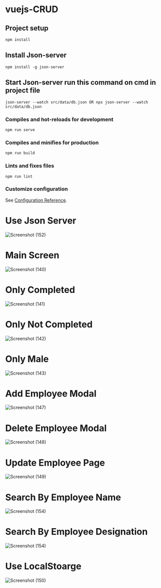 # vuejs-CRUD

## Project setup
```
npm install
```
## Install Json-server
```
npm install -g json-server
```
## Start Json-server run this command on cmd in project file
```
json-server --watch src/data/db.json OR npx json-server --watch src/data/db.json
```
### Compiles and hot-reloads for development
```
npm run serve
```

### Compiles and minifies for production
```
npm run build
```

### Lints and fixes files
```
npm run lint
```

### Customize configuration
See [Configuration Reference](https://cli.vuejs.org/config/).


# Use Json Server
![Screenshot (152)](https://github.com/arslanarif786/VueJS-CRUD/blob/master/src/assets/Screenshots/0.png)

# Main Screen
![Screenshot (140)](https://github.com/arslanarif786/VueJS-CRUD/blob/master/src/assets/Screenshots/1.png)

# Only Completed
![Screenshot (141)](https://github.com/arslanarif786/VueJS-CRUD/blob/master/src/assets/Screenshots/2.png)

# Only Not Completed
![Screenshot (142)](https://github.com/arslanarif786/VueJS-CRUD/blob/master/src/assets/Screenshots/3.png)

# Only Male
![Screenshot (143)](https://github.com/arslanarif786/VueJS-CRUD/blob/master/src/assets/Screenshots/4.png)

# Add Employee Modal
![Screenshot (147)](https://github.com/arslanarif786/VueJS-CRUD/blob/master/src/assets/Screenshots/5.png)

# Delete Employee Modal
![Screenshot (148)](https://github.com/arslanarif786/VueJS-CRUD/blob/master/src/assets/Screenshots/7.png)

# Update Employee Page
![Screenshot (149)](https://github.com/arslanarif786/VueJS-CRUD/blob/master/src/assets/Screenshots/6.png)

# Search By Employee Name
![Screenshot (154)](https://github.com/arslanarif786/VueJS-CRUD/blob/master/src/assets/Screenshots/8.png)

# Search By Employee Designation
![Screenshot (154)](https://github.com/arslanarif786/VueJS-CRUD/blob/master/src/assets/Screenshots/9.png)

# Use LocalStoarge
![Screenshot (150)](https://github.com/arslanarif786/VueJS-CRUD/blob/master/src/assets/Screenshots/10.png)




